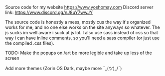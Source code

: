 Source code for my website https://www.yoshomay.com
Discord server link:  https://www.discord.gg/nJ8uY7wwJY

The source code is honestly a mess, mostly cus the way it's organized works for me, and no one else works on the site anyways so whatever.
The js sucks im well aware i suck at js lol. I also use sass instead of css so that way i can have inline comments, so you'll need a sass compiler (or just use the compiled .css files).  



TODO:
Make the popups on /art be more legible and take up less of the screen

Add more themes (Zorin OS Dark, maybe more ¯\_(ツ)_/¯)
